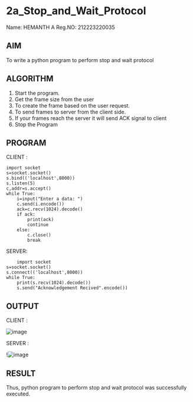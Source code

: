# 2a_Stop_and_Wait_Protocol

Name: HEMANTH A
Reg.NO: 212223220035

## AIM 
To write a python program to perform stop and wait protocol
## ALGORITHM
1. Start the program.
2. Get the frame size from the user
3. To create the frame based on the user request.
4. To send frames to server from the client side.
5. If your frames reach the server it will send ACK signal to client
6. Stop the Program
## PROGRAM

CLIENT :
```
import socket
s=socket.socket()
s.bind(('localhost',8000))
s.listen(5)
c,addr=s.accept()
while True:
    i=input("Enter a data: ")
    c.send(i.encode())
    ack=c.recv(1024).decode()
    if ack:
        print(ack)
        continue
    else:
        c.close()
        break
```
SERVER:
```
    import socket
s=socket.socket()
s.connect(('localhost',8000))
while True:
    print(s.recv(1024).decode())
    s.send("Acknowledgement Recived".encode())
```

## OUTPUT

CLIENT  :

![image](https://github.com/Hemanthreddy0321/2a_Stop_and_Wait_Protocol/assets/150005937/8a26e894-62eb-41ce-8301-bbbb580ae1cb)



SERVER :


!![image](https://github.com/Hemanthreddy0321/2a_Stop_and_Wait_Protocol/assets/150005937/02a78b4e-71c9-43cf-80c2-f436c2da8acf)



## RESULT
Thus, python program to perform stop and wait protocol was successfully executed.
